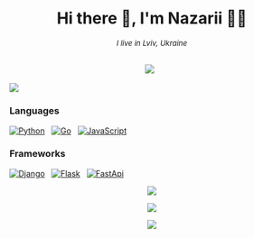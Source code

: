 <h1 align='center'> Hi there 👋, I'm Nazarii 👨‍💻</h1>

<h6 align="center" style="font-size: 13px;">I live in Lviv, Ukraine</h6>

<p align='center'>
  <a href="https://www.linkedin.com/in/nazarii-protskiv/"><img src="https://img.shields.io/badge/linkedin-%230077B5.svg?&style=for-the-badge&logo=linkedin&logoColor=white" /></a>&nbsp;&nbsp;
</p>

![](https://komarev.com/ghpvc/?username=nazarii14&style=for-the-badge)


### Languages

[![Python](https://img.shields.io/badge/python-FFD43B?style=for-the-badge&logo=python)](https://github.com/Nazarii14)&nbsp;&nbsp;
[![Go](https://img.shields.io/badge/go-blue?style=for-the-badge&logo=go)](https://github.com/Nazarii14)&nbsp;&nbsp;
[![JavaScript](https://img.shields.io/badge/javascript-555555?style=for-the-badge&logo=javascript)](https://github.com/Nazarii14)&nbsp;&nbsp;

### Frameworks

[![Django](https://img.shields.io/badge/django-darkgreen?style=for-the-badge&logo=django)](https://github.com/Nazarii14)&nbsp;&nbsp;
[![Flask](https://img.shields.io/badge/flask-262626?style=for-the-badge&logo=flask)](https://github.com/Nazarii14)&nbsp;&nbsp;
[![FastApi](https://img.shields.io/badge/FastApi-lightgreen?style=for-the-badge&logo=FastApi)](https://github.com/Nazarii14)&nbsp;&nbsp;

<p align = "center">
   <img  src="https://github-readme-streak-stats.herokuapp.com/?user=nazarii14&show_icons=true&locale=en&layout=compact&theme=tokyonight&line_height=0"/>
</p> 

<p align = "center">
  <img src = "https://github-readme-stats.vercel.app/api?username=nazarii14&show_icons=true&theme=tokyonight&">
</p>

<p align = "center">
  <img src="https://github-readme-stats.vercel.app/api/top-langs/?username=nazarii14&hide=html,css,vim%20script,jupyter%20notebook,Mathematica&theme=tokyonight">
</p>



